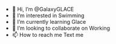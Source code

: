- 👋 Hi, I’m @GalaxyGLACE
- 👀 I’m interested in Swimming
- 🌱 I’m currently learning Glace
- 💞️ I’m looking to collaborate on Working
- 📫 How to reach me Text me
<!---
GalaxyGLACE/GalaxyGLACE is a ✨ special ✨ repository because its `README.md` (this file) appears on your GitHub profile.
You can click the Preview link to take a look at your changes.
--->

